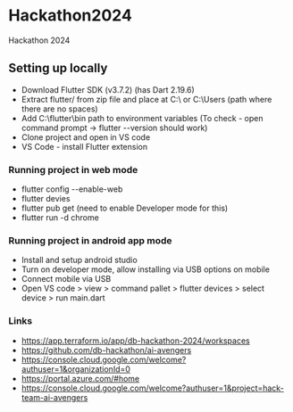 # Hackathon2024
Hackathon 2024
## Setting up locally
- Download Flutter SDK (v3.7.2) (has Dart 2.19.6)
- Extract flutter/ from zip file and place at C:\ or C:\Users (path where there are no spaces)
- Add C:\flutter\bin path to environment variables
(To check - open command prompt -> flutter --version should work)
- Clone project and open in VS code
- VS Code - install Flutter extension

### Running project in web mode
- flutter config --enable-web
- flutter devies
- flutter pub get (need to enable Developer mode for this)
- flutter run -d chrome

### Running project in android app mode
- Install and setup android studio
- Turn on developer mode, allow installing via USB options on mobile
- Connect mobile via USB
- Open VS code > view > command pallet > flutter devices > select device > run main.dart 

### Links
- https://app.terraform.io/app/db-hackathon-2024/workspaces
- https://github.com/db-hackathon/ai-avengers
- https://console.cloud.google.com/welcome?authuser=1&organizationId=0
- https://portal.azure.com/#home
- https://console.cloud.google.com/welcome?authuser=1&project=hack-team-ai-avengers
